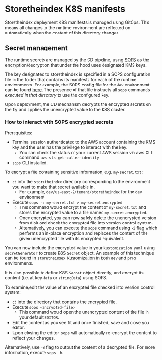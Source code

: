 # Storetheindex K8S manifests

Storetheindex deployment K8S manifests is managed using GitOps. This means all changes to the
runtime environment are reflected on automatically when the content of this directory changes.

## Secret management

The runtime secrets are managed by the CD pipeline, using [SOPS](https://github.com/mozilla/sops) as
the encryption/decryption that under the hood uses designated KMS keys.

The key designated to storetheindex is specified in a SOPS configuration file in the folder that
contains its manifests for each of the runtime environments. For example, the SOPS config file for
the `dev` environment can be found [here](dev/us-east-2/tenant/storetheindex/.sops.yaml). The
presence of that file instructs all `sops` commands _executed in that directory_ to use the
configured key.

Upon deployment, the CD mechanism decrypts the encrypted secrets on the fly and applies the
unencrypted value to the K8S cluster.

### How to interact with SOPS encrypted secrets

Prerequisites:

* Terminal session authenticated to the AWS account containing the KMS key and the user has the
  privilege to interact with the key.
    * You can check the status of your current AWS session via aws CLI
      command `aws sts get-caller-identity`
* `sops` CLI installed.

To encrypt a file containing sensitive information, e.g. `my-secret.txt`:

* `cd` into the `storetheindex` directory corresponding to the environment you want to make that
  secret available in.
    * For example, `dev/us-east-2/tenant/storetheindex` for the `dev` environment
* Execute `sops -e my-secret.txt > my-secret.encrypted`
    * This command would encrypt the content of `my-secret.txt` and stores the encrypted value to a
      file named `my-secret.encrypted`.
    * Once encrypted, you can now safely delete the unencrypted version from disk and check the
      encrypted file into version control system.
    * Alternatively, you can execute the `sops` command using `-i` flag which performs an in-place
      encryption and replaces the content of the given unencrypted file with its encrypted
      equivalent.

You can now include the encrypted value in your `kustomization.yaml` using `secretGenerator` to
create K8S `Secret` object. An example of this technique can be found in `storetheindex`
Kustomization in both `dev` and `prod` environments.

It is also possible to define K8S `Secret` object directly, and encrypt its content (i.e. at
key `data` or `stringData`) using SOPS.

To examine/edit the value of an encrypted file checked into version control system:

* `cd` into the directory that contains the encrypted file.
* Execute `sops <encrypted-file>`
    * This command would open the unencrypted content of the file in your default `EDITOR`.
* Edit the content as you see fit and once finished, save and close you editor.
* Upon closing the editor, `sops` will automatically re-encrypt the content to reflect your changes.

Alternatively, use `-d` flag to output the content of a decrypted file. For more information,
execute `sops -h`. 
